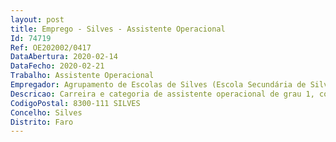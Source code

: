 ```yaml
--- 
layout: post
title: Emprego - Silves - Assistente Operacional
Id: 74719
Ref: OE202002/0417
DataAbertura: 2020-02-14
DataFecho: 2020-02-21
Trabalho: Assistente Operacional
Empregador: Agrupamento de Escolas de Silves (Escola Secundária de Silves - Sede)
Descricao: Carreira e categoria de assistente operacional de grau 1, competindo lhe, designadamente, vigilância, limpeza, arrumação, conservação e boa utilização das instalações da escola
CodigoPostal: 8300-111 SILVES
Concelho: Silves
Distrito: Faro
--- 
```

